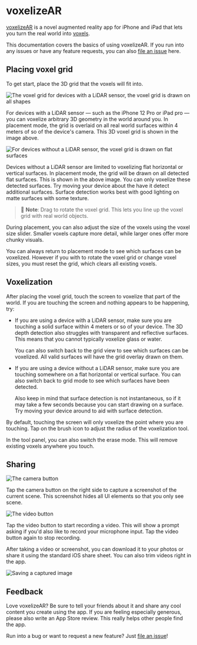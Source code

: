 # voxelizeAR

[voxelizeAR][app] is a novel augmented reality app for iPhone and iPad that lets you turn the real world into [voxels](https://en.wikipedia.org/wiki/Voxel).

This documentation covers the basics of using voxelizeAR. If you run into any issues or have any feature requests, you can also [file an issue][issues] here.

## Placing voxel grid

To get start, place the 3D grid that the voxels will fit into.

![The voxel grid for devices with a LiDAR sensor, the voxel grid is drawn on all shapes](images/voxel-grid.png)

For devices with a LiDAR sensor — such as the iPhone 12 Pro or iPad pro — you can voxelize arbitrary 3D geometry in the world around you. In placement mode, the grid is overlaid on all real world surfaces within 4 meters of so of the device's camera. This 3D voxel grid is shown in the image above.

![For devices without a LiDAR sensor, the voxel grid is drawn on flat surfaces](images/voxel-grid-6s.png)

Devices without a LiDAR sensor are limited to voxelizing flat horizontal or vertical surfaces. In placement mode, the grid will be drawn on all detected flat surfaces. This is shown in the above image. You can only voxelize these detected surfaces. Try moving your device about the have it detect additional surfaces. Surface detection works best with good lighting on matte surfaces with some texture.

> 🎵 **Note**: Drag to rotate the voxel grid. This lets you line up the voxel grid with real world objects.

During placement, you can also adjust the size of the voxels using the voxel size slider. Smaller voxels capture more detail, while larger ones offer more chunky visuals.

You can always return to placement mode to see which surfaces can be voxelized. However if you with to rotate the voxel grid or change voxel sizes, you must reset the grid, which clears all existing voxels.

## Voxelization

After placing the voxel grid, touch the screen to voxelize that part of the world. If you are touching the screen and nothing appears to be happening, try:

- If you are using a device with a LiDAR sensor, make sure you are touching a solid surface within 4 meters or so of your device. The 3D depth detection also struggles with transparent and reflective surfaces. This means that you cannot typically voxelize glass or water.

    You can also switch back to the grid view to see which surfaces can be voxelized. All valid surfaces will have the grid overlay drawn on them.

- If you are using a device without a LiDAR sensor, make sure you are touching somewhere on a flat horizontal or vertical surface. You can also switch back to grid mode to see which surfaces have been detected.

    Also keep in mind that surface detection is not instantaneous, so if it may take a few seconds because you can start drawing on a surface. Try moving your device around to aid with surface detection.

By default, touching the screen will only voxelize the point where you are touching. Tap on the brush icon to adjust the radius of the voxelization tool.

In the tool panel, you can also switch the erase mode. This will remove existing voxels anywhere you touch.


## Sharing

![The camera button](images/camera-button.png)

Tap the camera button on the right side to capture a screenshot of the current scene. This screenshot hides all UI elements so that you only see scene.

![The video button](images/video-button.png)

Tap the video button to start recording a video. This will show a prompt asking if you'd also like to record your microphone input. Tap the video button again to stop recording.

After taking a video or screenshot, you can download it to your photos or share it using the standard iOS share sheet. You can also trim videos right in the app.

![Saving a captured image](images/save.png)


## Feedback

Love voxelizeAR? Be sure to tell your friends about it and share any cool content you create using the app. If you are feeling especially generous, please also write an App Store review. This really helps other people find the app.

Run into a bug or want to request a new feature? Just [file an issue][issues]!


[app]: https://apps.apple.com/us/app/voxelizear/id1575681728
[issues]: https://github.com/mattbierner/voxelizeAR-support/issues
